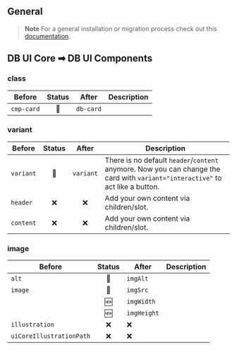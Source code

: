 ## General

> **Note**
> For a general installation or migration process check out this [documentation](https://www.npmjs.com/package/@db-ux/core-components).

## DB UI Core ➡ DB UI Components

### class

| Before     | Status | After     | Description |
| ---------- | :----: | --------- | ----------- |
| `cmp-card` |   🔁   | `db-card` |             |

### variant

| Before    | Status |   After   | Description                                                                                                                    |
| --------- | :----: | :-------: | ------------------------------------------------------------------------------------------------------------------------------ |
| `variant` |   🔁   | `variant` | There is no default `header`/`content` anymore. Now you can change the card with `variant="interactive"` to act like a button. |
| `header`  |   ❌   |    ❌     | Add your own content via children/slot.                                                                                        |
| `content` |   ❌   |    ❌     | Add your own content via children/slot.                                                                                        |

### image

| Before                   | Status | After       | Description |
| ------------------------ | :----: | ----------- | ----------- |
| `alt`                    |   🔁   | `imgAlt`    |             |
| `image`                  |   🔁   | `imgSrc`    |             |
|                          |   🆕   | `imgWidth`  |             |
|                          |   🆕   | `imgHeight` |             |
| `illustration`           |   ❌   | ❌          |             |
| `uiCoreIllustrationPath` |   ❌   | ❌          |             |
